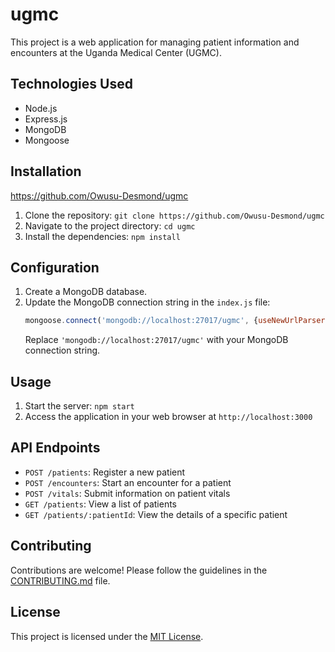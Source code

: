 # ugmc

This project is a web application for managing patient information and encounters at the Uganda Medical Center (UGMC).

## Technologies Used

- Node.js
- Express.js
- MongoDB
- Mongoose

## Installation
https://github.com/Owusu-Desmond/ugmc
1. Clone the repository: `git clone https://github.com/Owusu-Desmond/ugmc`
2. Navigate to the project directory: `cd ugmc`
3. Install the dependencies: `npm install`

## Configuration

1. Create a MongoDB database.
2. Update the MongoDB connection string in the `index.js` file:
    ```javascript
    mongoose.connect('mongodb://localhost:27017/ugmc', {useNewUrlParser: true, useUnifiedTopology: true});
    ```
    Replace `'mongodb://localhost:27017/ugmc'` with your MongoDB connection string.

## Usage

1. Start the server: `npm start`
2. Access the application in your web browser at `http://localhost:3000`

## API Endpoints

- `POST /patients`: Register a new patient
- `POST /encounters`: Start an encounter for a patient
- `POST /vitals`: Submit information on patient vitals
- `GET /patients`: View a list of patients
- `GET /patients/:patientId`: View the details of a specific patient

## Contributing

Contributions are welcome! Please follow the guidelines in the [CONTRIBUTING.md](CONTRIBUTING.md) file.

## License

This project is licensed under the [MIT License](LICENSE).
